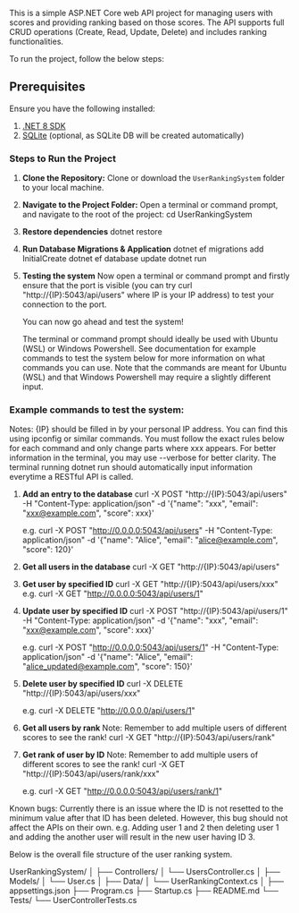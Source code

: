 This is a simple ASP.NET Core web API project for managing users with scores and providing ranking based on those scores. The API supports full CRUD operations (Create, Read, Update, Delete) and includes ranking functionalities.

To run the project, follow the below steps:

## Prerequisites
Ensure you have the following installed:
1. [.NET 8 SDK](https://dotnet.microsoft.com/en-us/download)
2. [SQLite](https://www.sqlite.org/download.html) (optional, as SQLite DB will be created automatically)

### Steps to Run the Project

1. **Clone the Repository:**
   Clone or download the `UserRankingSystem` folder to your local machine.

2. **Navigate to the Project Folder:**
   Open a terminal or command prompt, and navigate to the root of the project:
   cd UserRankingSystem

3. **Restore dependencies**
   dotnet restore

4. **Run Database Migrations & Application**
   dotnet ef migrations add InitialCreate
   dotnet ef database update
   dotnet run

5. **Testing the system**
   Now open a terminal or command prompt and firstly ensure that the port is visible (you can try curl 
   "http://{IP}:5043/api/users" where IP is your IP address) to test your connection to the port.

   You can now go ahead and test the system!

   The terminal or command prompt should ideally be used with Ubuntu (WSL) or Windows Powershell. See
   documentation for example commands to test the system below for more information on what commands you can use.
   Note that the commands are meant for Ubuntu (WSL) and that Windows Powershell may require a slightly different
   input.

### Example commands to test the system:
Notes: {IP} should be filled in by your personal IP address. You can find this using ipconfig or similar commands. You must follow the exact rules below for each command and only change parts where xxx appears. For better information in the terminal, you may use --verbose for better clarity. The terminal running dotnet run should automatically input information everytime a RESTful API is called.
1. **Add an entry to the database**
   curl -X POST "http://{IP}:5043/api/users" -H "Content-Type: application/json" -d '{"name": "xxx", "email": "xxx@example.com", "score": xxx}'

   e.g. curl -X POST "http://0.0.0.0:5043/api/users" -H "Content-Type: application/json" -d '{"name": "Alice", "email": "alice@example.com", "score": 120}'

2. **Get all users in the database**
   curl -X GET "http://{IP}:5043/api/users"

3. **Get user by specified ID**
   curl -X GET "http://{IP}:5043/api/users/xxx"
   e.g. curl -X GET "http://0.0.0.0:5043/api/users/1"

4. **Update user by specified ID**
   curl -X POST "http://{IP}:5043/api/users/1" -H "Content-Type: application/json" -d '{"name": "xxx", "email": "xxx@example.com", "score": xxx}'

   e.g. curl -X POST "http://0.0.0.0:5043/api/users/1" -H "Content-Type: application/json" -d '{"name": "Alice", "email": "alice_updated@example.com", "score": 150}'

5. **Delete user by specified ID**
   curl -X DELETE "http://{IP}:5043/api/users/xxx"

   e.g. curl -X DELETE "http://0.0.0.0/api/users/1"

6. **Get all users by rank**
   Note: Remember to add multiple users of different scores to see the rank!
   curl -X GET "http://{IP}:5043/api/users/rank"

7. **Get rank of user by ID**
   Note: Remember to add multiple users of different scores to see the rank!
   curl -X GET "http://{IP}:5043/api/users/rank/xxx"

   e.g. curl -X GET "http://0.0.0.0:5043/api/users/rank/1"

Known bugs:
Currently there is an issue where the ID is not resetted to the minimum value after that ID has been deleted.
However, this bug should not affect the APIs on their own.
e.g. Adding user 1 and 2 then deleting user 1 and adding the another user will result in the new user having ID 3.

Below is the overall file structure of the user ranking system.

UserRankingSystem/
│
├── Controllers/
│   └── UsersController.cs
│
├── Models/
│   └── User.cs
│
├── Data/
│   └── UserRankingContext.cs
│
├── appsettings.json
├── Program.cs
├── Startup.cs
├── README.md
└── Tests/
    └── UserControllerTests.cs
